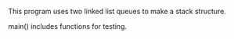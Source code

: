 This program uses two linked list queues to make a stack structure.

main() includes functions for testing.